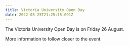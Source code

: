 ```yaml
---
title: Victoria University Open Day
date: 2022-08-25T21:25:15.091Z
---
```


The Victoria University Open Day is on Friday 26 August.

More information to follow closer to the event.